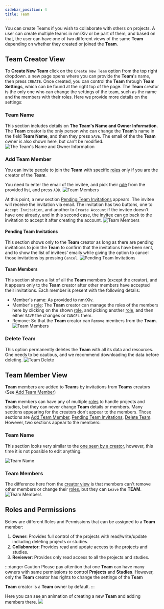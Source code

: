 ```yaml
---
sidebar_position: 4
title: Team
---
```

You can create Teams if you wish to collaborate with others on projects. A user can create multiple teams in nmrXiv or be part of them, and based on that, the user can have one of two different views of the same **Team** depending on whether they created or joined the **Team**.

## Team Creator View
To **Create New Team** click on the `Create New Team` option from the top right dropdown. a new page opens where you can provide the **Team**'s name, then press `CREATE`. Once created, you can control the **Team** through **Team Settings**, which can be found at the right top of the page. The **Team** creator is the only one who can change the settings of the team, such as the name and the members with their roles. Here we provide more details on the settings:

### Team Name 
This section includes details on **The Team's Name and Owner Information**.
The **Team** creator is the only person who can change the **Team**'s name in the field  **Team Name**, and then they press `SAVE`. The email of the the **Team** owner is also shown here, but can't be modified.
![The Team's Name and Owner Information](/img/team/team-name.png) 

### Add Team Member
You can invite people to join the **Team** with specific [roles](#roles-and-permissions) only if you are the creator of the **Team**. 

You need to enter the email of the invitee, and pick their [role](#roles-and-permissions) from the provided list, and press `ADD`.
![Team Members](/img/team/team-member.png) 

At this point, a new section [Pending Team Invitations](#pending-team-invitations) appears. The invitee will receive the invitation via email. The invitation has two buttons, one to `Accept Invitation`, and another to `Create Account` if the invitee doesn't have one already, and in this second case, the invitee can go back to the invitation to accept it after creating the account.
![Team Members](/img/team/team-invitation.png) 

#### Pending Team Invitations 
This section shows only to the **Team** creator as long as there are pending invitations to join the **Team** to confirm that the invitations have been sent, and to show the list of invitees' emails while giving the option to cancel those invitations by pressing `Cancel`. 
![Pending Team Invitations](/img/team/team-pending.png)

####  Team Members 
This section shows a list of all the **Team** members (except the creator), and it appears only to the **Team** creator after other members have accepted their invitations. Each member is present with the following details:
* Member's name: As provided to nmrXiv.
* Member's [role](#roles-and-permissions): The **Team** creator can manage the roles of the members here by clicking on the shown [role](#roles-and-permissions), and picking another  [role](#roles-and-permissions), and then either `SAVE` the changes or `CANCEL` them.
* Remove: So that the **Team** creator can `Remove` members from the **Team**.
![Team Members](/img/team/team-members-list.png)

###  Delete Team 
This option permanently deletes the **Team** with all its data and resources. One needs to be cautious, and we recommend downloading the data before deleting.
![Team Delete](/img/team/team-delete.png)


## Team Member View
**Team** members are added to **Team**s by invitations from **Team**s creators (See [Add Team Member](#add-team-member))

**Team** members can have any of multiple [roles](#roles-and-permissions) to handle projects and studies, but they can never change **Team** details or members. Many sections appearing for the creators don't appear to the members. Those sections are [Add Team Member](#add-team-member), [Pending Team Invitations](#pending-team-invitations), [Delete Team](#delete-team). However, two sections appear to the members:

### Team Name 

This section looks very similar to the [one seen by a creator](#team-name), however, this time it is not possible to edit anything.

![Team Name](/img/team/member-name.png)

###  Team Members 
The difference here from the [creator view](#team-members) is that members can't remove other members or change their [roles](#roles-and-permissions), but they can `Leave` the **TEAM**.
![Team Members](/img/team/team-leave.png)

## Roles and Permissions
Below are different Roles and Permissions that can be assigned to a **Team** member:

1. **Owner**: Provides full control of the projects with read/write/update including deleting projects or studies.
2. **Collaborator**: Provides read and update access to the projects and studies.
3. **Reviewer**: Provides only read access to all the projects and studies.

:::danger Caution
Please pay attention that one **Team** can have many owners with same permissions to control **Projects** and **Studies**. However, only the **Team** creator has rights to change the settings of the **Team**

**Team** creator is a **Team** owner by default.
:::

Here you can see an animation of creating a new **Team** and adding members there.
<img src="/img/create-team.gif"/>


